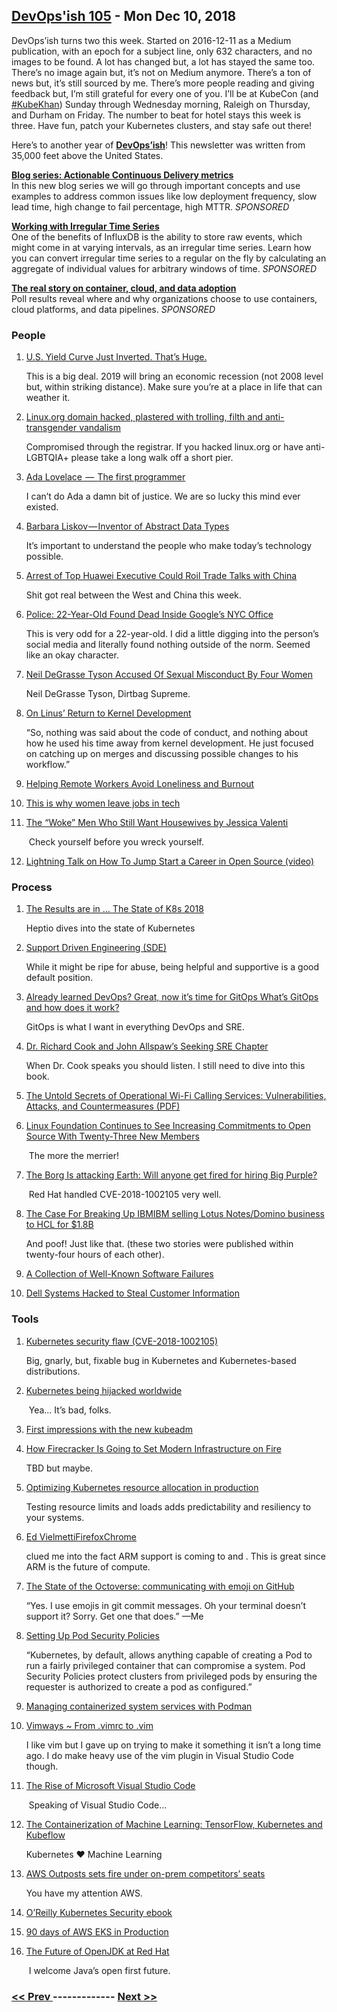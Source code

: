 ## [DevOps'ish 105](https://devopsish.com/105) - Mon Dec 10, 2018

DevOps’ish turns two this week. Started on 2016-12-11 as a Medium publication, with an epoch for a subject line, only 632 characters, and no images to be found. A lot has changed but, a lot has stayed the same too. There’s no image again but, it’s not on Medium anymore. There’s a ton of news but, it’s still sourced by me. There’s more people reading and giving feedback but, I’m still grateful for every one of you. I’ll be at KubeCon (and <a href="https://twitter.com/search?q=%23KubeKhan">#KubeKhan</a>) Sunday through Wednesday morning, Raleigh on Thursday, and Durham on Friday. The number to beat for hotel stays this week is three. Have fun, patch your Kubernetes clusters, and stay safe out there!

Here’s to another year of <a href="https://devopsish.com/"><strong>DevOps’ish</strong></a>! This newsletter was written from 35,000 feet above the United States.

<a href="https://www.gocd.org/tags/cd-analytics.html"><strong>Blog series: Actionable Continuous Delivery metrics</strong></a><br/>In this new blog series we will go through important concepts and use examples to address common issues like low deployment frequency, slow lead time, high change to fail percentage, high MTTR. <em>SPONSORED</em>

<a href="https://www.influxdata.com/blog/working-with-irregular-time-series/?utm_campaign=devopsish&amp;utm_medium=partner&amp;utm_source=email&amp;utm_content=&amp;utm_term="><strong>Working with Irregular Time Series</strong></a><br/>One of the benefits of InfluxDB is the ability to store raw events, which might come in at varying intervals, as an irregular time series. Learn how you can convert irregular time series to a regular on the fly by calculating an aggregate of individual values for arbitrary windows of time. <em>SPONSORED</em>

<a href="https://www.oreilly.com/pub/cpc/175842"><strong>The real story on container, cloud, and data adoption</strong></a><br/>Poll results reveal where and why organizations choose to use containers, cloud platforms, and data pipelines. <em>SPONSORED</em>

### People

1. [U.S. Yield Curve Just Inverted. That’s Huge.](https://www.bloomberg.com/opinion/articles/2018-12-03/u-s-yield-curve-just-inverted-that-s-huge)

     This is a big deal. 2019 will bring an economic recession (not 2008 level but, within striking distance). Make sure you’re at a place in life that can weather it.
1. [Linux.org domain hacked, plastered with trolling, filth and anti-transgender vandalism](https://www.theregister.co.uk/2018/12/07/linuxorg_hacked/)

     Compromised through the registrar. If you hacked linux.org or have anti-LGBTQIA+ please take a long walk off a short pier.
1. [Ada Lovelace  —  The first programmer](https://medium.com/a-computer-of-ones-own/ada-lovelace-the-first-programmer-954c32228481)

     I can’t do Ada a damn bit of justice. We are so lucky this mind ever existed.
1. [Barbara Liskov — Inventor of Abstract Data Types](https://medium.com/a-computer-of-ones-own/barbara-liskov-inventor-of-abstract-data-types-9f8908fdcf86)

     It’s important to understand the people who make today’s technology possible.
1. [Arrest of Top Huawei Executive Could Roil Trade Talks with China](https://foreignpolicy.com/2018/12/07/arrest-of-top-huawei-executive-could-roil-trade-talks-with-china/)

     Shit got real between the West and China this week.
1. [Police: 22-Year-Old Found Dead Inside Google’s NYC Office](https://newyork.cbslocal.com/2018/12/08/22-year-old-found-dead-google/)

     This is very odd for a 22-year-old. I did a little digging into the person’s social media and literally found nothing outside of the norm. Seemed like an okay character.
1. [Neil DeGrasse Tyson Accused Of Sexual Misconduct By Four Women](https://www.buzzfeednews.com/article/azeenghorayshi/neil-degrasse-tyson-sexual-allegations-four-women)

     Neil DeGrasse Tyson, Dirtbag Supreme.
1. [On Linus’ Return to Kernel Development](https://www.linuxjournal.com/content/linus-returns-kernel-development-0)

     “So, nothing was said about the code of conduct, and nothing about how he used his time away from kernel development. He just focused on catching up on merges and discussing possible changes to his workflow.”
1. [Helping Remote Workers Avoid Loneliness and Burnout](https://hbr.org/2018/11/helping-remote-workers-avoid-loneliness-and-burnout)

    
1. [This is why women leave jobs in tech](https://www.fastcompany.com/90274067/this-is-why-women-leave-jobs-in-tech)

    
1. [The “Woke” Men Who Still Want Housewives by Jessica Valenti](https://medium.com/s/jessica-valenti/the-woke-men-who-still-want-housewives-debb2ad46aa0)

     Check yourself before you wreck yourself.
1. [Lightning Talk on How To Jump Start a Career in Open Source (video)](http://www.schabell.org/2018/12/all-things-open-2018-lightning-talk-video.html)

    
### Process

1. [The Results are in … The State of K8s 2018](https://blog.heptio.com/the-results-are-in-the-state-of-k8s-2018-d25e54819416)

     Heptio dives into the state of Kubernetes
1. [Support Driven Engineering (SDE)](http://willgallego.com/2018/12/09/support-driven-engineering-sde/)

     While it might be ripe for abuse, being helpful and supportive is a good default position.
1. [Already learned DevOps? Great, now it’s time for GitOps What’s GitOps and how does it work?](https://thenextweb.com/contributors/2018/12/08/all-you-need-to-know-about-gitops/)

     GitOps is what I want in everything DevOps and SRE.
1. [Dr. Richard Cook and John Allspaw’s Seeking SRE Chapter](http://www.adaptivecapacitylabs.com/blog/2018/12/06/chapter-in-seeking-sre-sre-cognitive-work/)

     When Dr. Cook speaks you should listen. I still need to dive into this book.
1. [The Untold Secrets of Operational Wi-Fi Calling Services:
Vulnerabilities, Attacks, and Countermeasures (PDF)](https://arxiv.org/pdf/1811.11274.pdf)

    
1. [Linux Foundation Continues to See Increasing Commitments to Open Source With Twenty-Three New Members](https://www.linuxfoundation.org/press-release/2018/11/linux-foundation-continues-to-see-increasing-commitments-to-open-source-with-twenty-three-new-members-in-october/)

     The more the merrier!
1. [The Borg Is attacking Earth: Will anyone get fired for hiring Big Purple?](https://medium.com/@johndavidmarx/the-borg-is-attacking-earth-will-anyone-get-fired-for-hiring-big-purple-b791f2eb63a7)

     Red Hat handled CVE-2018-1002105 very well.
1. [The Case For Breaking Up IBMIBM selling Lotus Notes/Domino business to HCL for $1.8B](https://seekingalpha.com/article/4226183-case-breaking-ibm)

     And poof! Just like that.  (these two stories were published within twenty-four hours of each other).
1. [A Collection of Well-Known Software Failures](http://www.cse.psu.edu/~gxt29/bug/softwarebug.html)

    
1. [Dell Systems Hacked to Steal Customer Information](https://www.bleepingcomputer.com/news/security/dell-systems-hacked-to-steal-customer-information/)

    
### Tools

1. [Kubernetes security flaw (CVE-2018-1002105)](https://elastisys.com/2018/12/04/kubernetes-critical-security-flaw-cve-2018-1002105/)

     Big, gnarly, but, fixable bug in Kubernetes and Kubernetes-based distributions.
1. [Kubernetes being hijacked worldwide](https://blog.binaryedge.io/2018/12/06/kubernetes-being-hijacked-worldwide/)

     Yea… It’s bad, folks.
1. [First impressions with the new kubeadm](https://elastisys.com/2018/12/05/first-impressions-with-the-new-kubeadm/)

    
1. [How Firecracker Is Going to Set Modern Infrastructure on Fire](https://thenewstack.io/how-firecracker-is-going-to-set-modern-infrastructure-on-fire/)

     TBD but maybe.
1. [Optimizing Kubernetes resource allocation in production](https://opensource.com/article/18/12/optimizing-kubernetes-resource-allocation-production)

     Testing resource limits and loads adds predictability and resiliency to your systems.
1. [Ed VielmettiFirefoxChrome](https://twitter.com/worksonarm)

    clued me into the fact ARM support is coming to  and . This is great since ARM is the future of compute.
1. [The State of the Octoverse: communicating with emoji on GitHub](https://blog.github.com/2018-12-07-octoverse-emoji-on-github/)

     “Yes. I use emojis in git commit messages. Oh your terminal doesn’t support it? Sorry. Get one that does.” —Me
1. [Setting Up Pod Security Policies](https://joshrosso.com/posts/setting-up-psps)

     “Kubernetes, by default, allows anything capable of creating a Pod to run a fairly privileged container that can compromise a system. Pod Security Policies protect clusters from privileged pods by ensuring the requester is authorized to create a pod as configured.”
1. [Managing containerized system services with Podman](https://developers.redhat.com/blog/2018/11/29/managing-containerized-system-services-with-podman/)

    
1. [Vimways ~ From .vimrc to .vim](https://vimways.org/2018/from-vimrc-to-vim/)

     I like vim but I gave up on trying to make it something it isn’t a long time ago. I do make heavy use of the vim plugin in Visual Studio Code though.
1. [The Rise of Microsoft Visual Studio Code](https://triplebyte.com/blog/editor-report-the-rise-of-visual-studio-code)

     Speaking of Visual Studio Code…
1. [The Containerization of Machine Learning: TensorFlow, Kubernetes and Kubeflow](https://medium.com/datadriveninvestor/the-containerization-of-machine-learning-tensorflow-kubernetes-and-kubeflow-93bcdfb01ad5)

     Kubernetes ❤️ Machine Learning
1. [AWS Outposts sets fire under on-prem competitors’ seats](https://siliconangle.com/2018/11/30/aws-outpost-sets-fire-under-on-prem-competitors-seats-reinvent/)

     You have my attention AWS.
1. [O’Reilly Kubernetes Security ebook](https://info.aquasec.com/kubernetes-security)

    
1. [90 days of AWS EKS in Production](https://kubedex.com/90-days-of-aws-eks-in-production/)

    
1. [The Future of OpenJDK at Red Hat](https://www.infoq.com/news/2018/11/red-hat-openjdk-gc-Nov18)

     I welcome Java’s open first future.

### [ << Prev ](sreweekly-104.md) ------------- [ Next >> ](sreweekly-106.md)